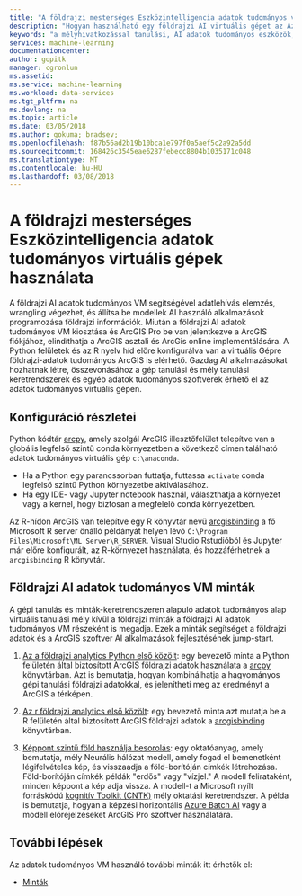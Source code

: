 ```yaml
---
title: "A földrajzi mesterséges Eszközintelligencia adatok tudományos virtuálisgép - Azure használatával |} Microsoft Docs"
description: "Hogyan használható egy földrajzi AI virtuális gépet az Azure-on."
keywords: "a mélyhivatkozással tanulási, AI adatok tudományos eszközök, az adatok tudományos virtuális gépet, a földrajzi elemzés"
services: machine-learning
documentationcenter: 
author: gopitk
manager: cgronlun
ms.assetid: 
ms.service: machine-learning
ms.workload: data-services
ms.tgt_pltfrm: na
ms.devlang: na
ms.topic: article
ms.date: 03/05/2018
ms.author: gokuma; bradsev;
ms.openlocfilehash: f87b56ad2b19b10bca1e797f0a5aef5c2a92a5dd
ms.sourcegitcommit: 168426c3545eae6287febecc8804b1035171c048
ms.translationtype: MT
ms.contentlocale: hu-HU
ms.lasthandoff: 03/08/2018
---
```

# <a name="using-the-geo-artificial-intelligence-data-science-virtual-machine"></a>A földrajzi mesterséges Eszközintelligencia adatok tudományos virtuális gépek használata

A földrajzi AI adatok tudományos VM segítségével adatlehívás elemzés, wrangling végezhet, és állítsa be modellek AI használó alkalmazások programozása földrajzi információk. Miután a földrajzi AI adatok tudományos VM kiosztása és ArcGIS Pro be van jelentkezve a ArcGIS fiókjához, elindíthatja a ArcGIS asztali és ArcGis online implementálására. A Python felületek és az R nyelv híd előre konfigurálva van a virtuális Gépre földrajzi-adatok tudományos ArcGIS is elérhető. Gazdag AI alkalmazásokat hozhatnak létre, összevonásához a gép tanulási és mély tanulási keretrendszerek és egyéb adatok tudományos szoftverek érhető el az adatok tudományos virtuális gépen.  


## <a name="configuration-details"></a>Konfiguráció részletei

Python kódtár [arcpy](http://pro.arcgis.com/en/pro-app/arcpy/main/arcgis-pro-arcpy-reference.htm), amely szolgál ArcGIS illesztőfelület telepítve van a globális legfelső szintű conda környezetben a következő címen található adatok tudományos virtuális gép ```c:\anaconda```. 

- Ha a Python egy parancssorban futtatja, futtassa ```activate``` conda legfelső szintű Python környezetbe aktiválásához. 
- Ha egy IDE- vagy Jupyter notebook használ, választhatja a környezet vagy a kernel, hogy biztosan a megfelelő conda környezetben. 

Az R-hídon ArcGIS van telepítve egy R könyvtár nevű [arcgisbinding](https://github.com/R-ArcGIS/r-bridge) a fő Microsoft R server önálló példányát helyen lévő ```C:\Program Files\Microsoft\ML Server\R_SERVER```. Visual Studio Rstudióból és Jupyter már előre konfigurált, az R-környezet használata, és hozzáférhetnek a ```arcgisbinding``` R könyvtár. 


## <a name="geo-ai-data-science-vm-samples"></a>Földrajzi AI adatok tudományos VM minták

A gépi tanulás és minták-keretrendszeren alapuló adatok tudományos alap virtuális tanulási mély kívül a földrajzi minták a földrajzi AI adatok tudományos VM részeként is megadja. Ezek a minták segítséget a földrajzi adatok és a ArcGIS szoftver AI alkalmazások fejlesztésének jump-start. 


1. [Az a földrajzi analytics Python első közölt](https://github.com/Azure/DataScienceVM/blob/master/Notebooks/ArcGIS/Python%20walkthrough%20ArcGIS%20Data%20analysis%20and%20ML.ipynb): egy bevezető minta a Python felületén által biztosított ArcGIS földrajzi adatok használata a [arcpy](http://pro.arcgis.com/en/pro-app/arcpy/main/arcgis-pro-arcpy-reference.htm) könyvtárban. Azt is bemutatja, hogyan kombinálhatja a hagyományos gépi tanulási földrajzi adatokkal, és jelenítheti meg az eredményt a ArcGIS a térképen. 

2. [Az r földrajzi analytics első közölt](https://github.com/Azure/DataScienceVM/blob/master/Notebooks/ArcGIS/R%20walkthrough%20ArcGIS%20Data%20analysis%20and%20ML.ipynb): egy bevezető minta azt mutatja be a R felületén által biztosított ArcGIS földrajzi adatok a [arcgisbinding](https://github.com/R-ArcGIS/r-bridge) könyvtárban. 

3. [Képpont szintű föld használja besorolás](https://github.com/Azure/pixel_level_land_classification): egy oktatóanyag, amely bemutatja, mély Neurális hálózat modell, amely fogad el bemenetként légifelvételes kép, és visszaadja a föld-borítóján címkék létrehozása. Föld-borítóján címkék példák "erdős" vagy "vízjel." A modell felirataként, minden képpont a kép adja vissza. A modell-t a Microsoft nyílt forráskódú [kognitív Toolkit (CNTK)](https://www.microsoft.com/en-us/cognitive-toolkit/) mély oktatási keretrendszer. A példa is bemutatja, hogyan a képzési horizontális [Azure Batch AI](https://docs.microsoft.com/azure/batch-ai/) vagy a modell előrejelzéseket ArcGIS Pro szoftver használatára. 


## <a name="next-steps"></a>További lépések

Az adatok tudományos VM használó további minták itt érhetők el:

* [Minták](dsvm-samples-and-walkthroughs.md)

